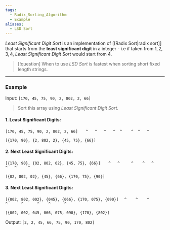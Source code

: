 ```yaml
---
tags:
  - Radix_Sorting_Algorithm
  - Example
aliases:
  - LSD Sort
---
```

_Least Significant Digit Sort_ is an implementation of [[Radix Sort|radix sort]] that starts from the **least significant digit** in a integer - i.e if taken from $1,2,3,4$, _Least Significant Digit Sort_ would start from $4$.

> [!question] When to use
> _LSD Sort_ is fastest when sorting short fixed length strings.

---
### Example
Input: `[170, 45, 75, 90, 2, 802, 2, 66]`

> Sort this array using _Least Significant Digit Sort_.

#### 1. Least Significant Digits:
`[170, 45, 75, 90, 2, 802, 2, 66]`
`   ^   ^   ^   ^  ^    ^  ^   ^`

`[{170, 90}, {2, 802, 2}, {45, 75}, {66}]`
#### 2. Next Least Significant Digits:
`[{170, 90}, {02, 802, 02}, {45, 75}, {66}]`
`   ^   ^     ^    ^   ^     ^   ^     ^`

`[{02, 802, 02}, {45}, {66}, {170, 75}, {90}]`
#### 3. Next Least Significant Digits:
`[{002, 802, 002}, {045}, {066}, {170, 075}, {090}]`
`  ^    ^    ^      ^      ^      ^    ^      ^`

`[{002, 002, 045, 066, 075, 090}, {170}, {802}]`

Output: `[2, 2, 45, 66, 75, 90, 170, 802]`